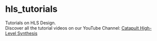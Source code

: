 # hls_tutorials
Tutorials on HLS Design.<br>
Discover all the tutorial videos on our YouTube Channel: <a href="https://www.youtube.com/playlist?list=PL1m1vu8_quoBj502-ONlWr64NJk9g-cDl" target="_parent">Catapult High-Level Synthesis</a>
